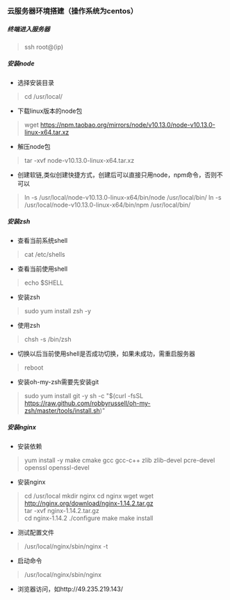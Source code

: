 ### 云服务器环境搭建（操作系统为centos）


##### 终端进入服务器

> ssh root@(ip)

##### 安装node
* 选择安装目录
> cd /usr/local/
* 下载linux版本的node包
> wget https://npm.taobao.org/mirrors/node/v10.13.0/node-v10.13.0-linux-x64.tar.xz
* 解压node包
> tar -xvf node-v10.13.0-linux-x64.tar.xz
* 创建软链,类似创建快捷方式，创建后可以直接只用node，npm命令，否则不可以
> ln -s /usr/local/node-v10.13.0-linux-x64/bin/node /usr/local/bin/
> ln -s /usr/local/node-v10.13.0-linux-x64/bin/npm /usr/local/bin/

##### 安装zsh

* 查看当前系统shell
> cat /etc/shells
* 查看当前使用shell
> echo $SHELL
* 安装zsh
> sudo yum install zsh -y
* 使用zsh
> chsh -s /bin/zsh
* 切换以后当前使用shell是否成功切换，如果未成功，需重启服务器
> reboot
* 安装oh-my-zsh需要先安装git
> sudo yum install git -y
> sh -c "$(curl -fsSL https://raw.github.com/robbyrussell/oh-my-zsh/master/tools/install.sh)"

##### 安装nginx

* 安装依赖
> yum install -y make cmake gcc gcc-c++ zlib zlib-devel pcre-devel openssl openssl-devel 
* 安装nginx
> cd /usr/local
> mkdir nginx
> cd nginx
> wget wget http://nginx.org/download/nginx-1.14.2.tar.gz  
> tar -xvf nginx-1.14.2.tar.gz                      
> cd nginx-1.14.2
> ./configure
> make
> make install
* 测试配置文件
> /usr/local/nginx/sbin/nginx -t
* 启动命令
> /usr/local/nginx/sbin/nginx
* 浏览器访问，如http://49.235.219.143/
